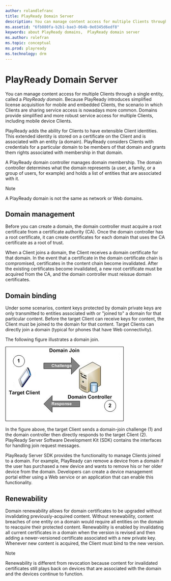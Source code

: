 ```yaml
---
author: rolandlefranc
title: PlayReady Domain Server
description: You can manage content access for multiple Clients through a single entity, called a PlayReady domain.
ms.assetid: "6fb880fa-b2b1-bae3-064b-0e0345d6edf8"
keywords: about PlayReady domains,  PlayReady domain server
ms.author: rolefran
ms.topic: conceptual
ms.prod: playready
ms.technology: drm
---
```



# PlayReady Domain Server


You can manage content access for multiple Clients through a single entity, called a *PlayReady domain*. Because PlayReady introduces simplified license acquisition for mobile and embedded Clients, the scenario in which Clients are sharing service access is nowadays more common. Domains provide simplified and more robust service access for multiple Clients, including mobile device Clients.


PlayReady adds the ability for Clients to have extensible Client identities. This extended identity is stored on a certificate on the Client and is associated with an entity (a domain). PlayReady considers Clients with credentials for a particular domain to be members of that domain and grants them rights associated with membership in that domain.


A PlayReady domain controller manages domain membership. The domain controller determines what the domain represents (a user, a family, or a group of users, for example) and holds a list of entities that are associated with it.


> [!NOTE]
> A PlayReady domain is not the same as network or Web domains.


<a id="domain_management"></a>



## Domain management


Before you can create a domain, the domain controller must acquire a root certificate from a certificate authority (CA). Once the domain controller has a root certificate, it can create certificates for each domain that uses the CA certificate as a root of trust.


When a Client joins a domain, the Client receives a domain certificate for that domain. In the event that a certificate in the domain certificate chain is compromised, certificates in the content chain become invalidated. After the existing certificates become invalidated, a new root certificate must be acquired from the CA, and the domain controller must reissue domain certificates.

<a id="ID4EIB"></a>



## Domain binding


Under some scenarios, content keys protected by domain private keys are only transmitted to entities associated with or "joined to" a domain for that particular content. Before the target Client can receive keys for content, the Client must be joined to the domain for that content. Target Clients can directly join a domain (typical for phones that have Web connectivity).


The following figure illustrates a domain join.


![Direct Domain Join](../images/image26_11.jpg)


In the figure above, the target Client sends a domain-join challenge (1) and the domain controller then directly responds to the target Client (2). PlayReady Server Software Development Kit (SDK) contains the interfaces for handling join request messages.


PlayReady Server SDK provides the functionality to manage Clients joined to a domain. For example, PlayReady can remove a device from a domain if the user has purchased a new device and wants to remove his or her older device from the domain. Developers can create a device management portal either using a Web service or an application that can enable this functionality.

<a id="ID4E3B"></a>



## Renewability


Domain renewability allows for domain certificates to be upgraded without invalidating previously-acquired content. Without renewability, content breaches of one entity on a domain would require all entities on the domain to reacquire their protected content. Renewability is enabled by invalidating all current certificates in a domain when the version is revised and then adding a newer-versioned certificate associated with a new private key. Whenever new content is acquired, the Client must bind to the new version.

> [!NOTE]
> Renewability is different from revocation because content for invalidated certificates still plays back on devices that are associated with the domain and the devices continue to function.

